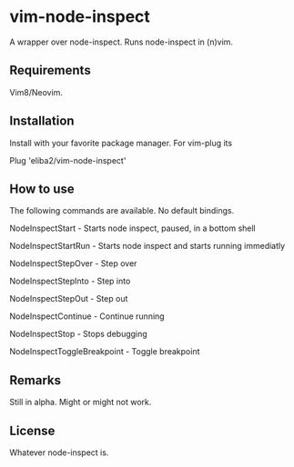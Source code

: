 # vim-node-inspect
A wrapper over node-inspect. Runs node-inspect in (n)vim.

## Requirements
Vim8/Neovim.

## Installation
Install with your favorite package manager. For vim-plug its

Plug 'eliba2/vim-node-inspect'

## How to use
The following commands are available. No default bindings.

NodeInspectStart - Starts node inspect, paused, in a bottom shell

NodeInspectStartRun - Starts node inspect and starts running immediatly

NodeInspectStepOver - Step over

NodeInspectStepInto - Step into

NodeInspectStepOut - Step out

NodeInspectContinue - Continue running

NodeInspectStop - Stops debugging

NodeInspectToggleBreakpoint - Toggle breakpoint

## Remarks
Still in alpha. Might or might not work.

## License
Whatever node-inspect is.
